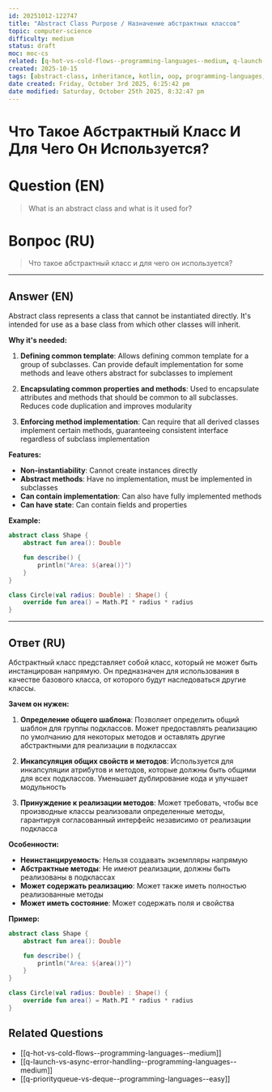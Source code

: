 ```yaml
---
id: 20251012-122747
title: "Abstract Class Purpose / Назначение абстрактных классов"
topic: computer-science
difficulty: medium
status: draft
moc: moc-cs
related: [q-hot-vs-cold-flows--programming-languages--medium, q-launch-vs-async-error-handling--programming-languages--medium, q-priorityqueue-vs-deque--programming-languages--easy]
created: 2025-10-15
tags: [abstract-class, inheritance, kotlin, oop, programming-languages, template-method]
date created: Friday, October 3rd 2025, 6:25:42 pm
date modified: Saturday, October 25th 2025, 8:32:47 pm
---
```


# Что Такое Абстрактный Класс И Для Чего Он Используется?

# Question (EN)
> What is an abstract class and what is it used for?

# Вопрос (RU)
> Что такое абстрактный класс и для чего он используется?

---

## Answer (EN)

Abstract class represents a class that cannot be instantiated directly. It's intended for use as a base class from which other classes will inherit.

**Why it's needed:**

1. **Defining common template**: Allows defining common template for a group of subclasses. Can provide default implementation for some methods and leave others abstract for subclasses to implement

2. **Encapsulating common properties and methods**: Used to encapsulate attributes and methods that should be common to all subclasses. Reduces code duplication and improves modularity

3. **Enforcing method implementation**: Can require that all derived classes implement certain methods, guaranteeing consistent interface regardless of subclass implementation

**Features:**
- **Non-instantiability**: Cannot create instances directly
- **Abstract methods**: Have no implementation, must be implemented in subclasses
- **Can contain implementation**: Can also have fully implemented methods
- **Can have state**: Can contain fields and properties

**Example:**
```kotlin
abstract class Shape {
    abstract fun area(): Double

    fun describe() {
        println("Area: ${area()}")
    }
}

class Circle(val radius: Double) : Shape() {
    override fun area() = Math.PI * radius * radius
}
```

---

## Ответ (RU)

Абстрактный класс представляет собой класс, который не может быть инстанцирован напрямую. Он предназначен для использования в качестве базового класса, от которого будут наследоваться другие классы.

**Зачем он нужен:**

1. **Определение общего шаблона**: Позволяет определить общий шаблон для группы подклассов. Может предоставлять реализацию по умолчанию для некоторых методов и оставлять другие абстрактными для реализации в подклассах

2. **Инкапсуляция общих свойств и методов**: Используется для инкапсуляции атрибутов и методов, которые должны быть общими для всех подклассов. Уменьшает дублирование кода и улучшает модульность

3. **Принуждение к реализации методов**: Может требовать, чтобы все производные классы реализовали определенные методы, гарантируя согласованный интерфейс независимо от реализации подкласса

**Особенности:**
- **Неинстанцируемость**: Нельзя создавать экземпляры напрямую
- **Абстрактные методы**: Не имеют реализации, должны быть реализованы в подклассах
- **Может содержать реализацию**: Может также иметь полностью реализованные методы
- **Может иметь состояние**: Может содержать поля и свойства

**Пример:**
```kotlin
abstract class Shape {
    abstract fun area(): Double

    fun describe() {
        println("Area: ${area()}")
    }
}

class Circle(val radius: Double) : Shape() {
    override fun area() = Math.PI * radius * radius
}
```

## Related Questions

- [[q-hot-vs-cold-flows--programming-languages--medium]]
- [[q-launch-vs-async-error-handling--programming-languages--medium]]
- [[q-priorityqueue-vs-deque--programming-languages--easy]]
